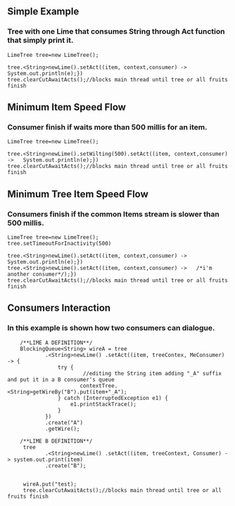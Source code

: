 ## **Simple Example**
### Tree with one Lime that  consumes String through Act function that simply print it.


    LimeTree tree=new LimeTree();
    
    tree.<String>newLime().setAct((item, context,consumer) ->   System.out.println(e);})
    tree.clearCutAwaitActs();//blocks main thread until tree or all fruits finish

## **Minimum Item Speed Flow**
### Consumer finish if waits  more than 500 millis for an item.

    LimeTree tree=new LimeTree();
    
    tree.<String>newLime().setWilting(500).setAct((item, context,consumer) ->   System.out.println(e);})
    tree.clearCutAwaitActs();//blocks main thread until tree or all fruits finish



## **Minimum Tree Item Speed Flow**
### Consumers finish if the common Items stream is slower than  500 millis.

    LimeTree tree=new LimeTree();
    tree.setTimeoutForInactivity(500)
    
    tree.<String>newLime().setAct((item, context,consumer) ->   System.out.println(e);})
    tree.<String>newLime().setAct((item, context,consumer) ->   /*i'm another consumer*/);})
    tree.clearCutAwaitActs();//blocks main thread until tree or all fruits finish


## **Consumers Interaction**
### In this example is shown how two consumers can dialogue.


        /**LIME A DEFINITION**/
        BlockingQueue<String> wireA = tree
                .<String>newLime() .setAct((item, treeContex, MeConsumer) -> {
                    try {
                            //editing the String item adding "_A" suffix and put it in a B consumer's queue
                           contextTree.<String>getWireBy("B").put(item+"_A");
                    } catch (InterruptedException e1) {
                        e1.printStackTrace();
                    }
                })
                .create("A")
                .getWire();

        /**LIME B DEFINITION**/
         tree
                .<String>newLime() .setAct((item, treeContext, Consumer) -> system.out.print(item)
                .create("B");


         wireA.put("test);
         tree.clearCutAwaitActs();//blocks main thread until tree or all fruits finish





